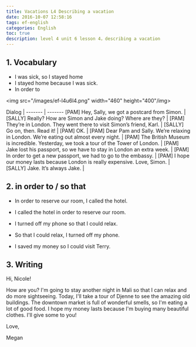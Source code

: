 ```yaml
---
title: Vacations L4 Describing a vacation
date: 2016-10-07 12:58:16
tags: ef-english
categories: English
toc: true
description: level 4 unit 6 lesson 4，describing a vacation
---
```


## 1. Vocabulary

- I was sick, so I stayed home
- I stayed home because I was sick.
- In order to

<img src="/images/ef-l4u6l4.png" width="460" height="400"/img>

Dialog |
------- | -------
[PAM] Hey, Sally, we got a postcard from Simon. | 
[SALLY] Really? How are Simon and Jake doing? Where are they? |
[PAM] They’re in London. They went there to visit Simon’s friend, Karl. |
[SALLY] Go on, then. Read it! |
[PAM] OK. |
[PAM] Dear Pam and Sally. We’re relaxing in London. We’re eating out almost every night. |
[PAM] The British Museum is incredible. Yesterday, we took a tour of the Tower of London. |
[PAM] Jake lost his passport, so we have to stay in London an extra week. |
[PAM] In order to get a new passport, we had to go to the embassy. |
[PAM] I hope our money lasts because London is really expensive. Love, Simon. |
[SALLY] Jake. It’s always Jake. |


## 2. in order to / so that

- In order to reserve our room, I called the hotel.
- I called the hotel in order to reserve our room.


- I turned off my phone so that I could relax.
- So that I could relax, I turned off my phone. 


- I saved my money so I could visit Terry.

## 3. Writing


Hi, Nicole!

How are you? I'm going to stay another night in Mali so that I can relax and do more sightseeing. Today, I'll take a tour  of Djenne to see the amazing old buildings. The downtown market is full of wonderful smells, so I'm eating a lot of good food. I hope my money lasts because I'm buying many beautiful clothes. I'll give  some to you!   

Love,

Megan 